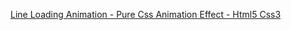 [Line Loading Animation - Pure Css Animation Effect - Html5 Css3](https://www.youtube.com/watch?v=UD7snk0jfLA)
